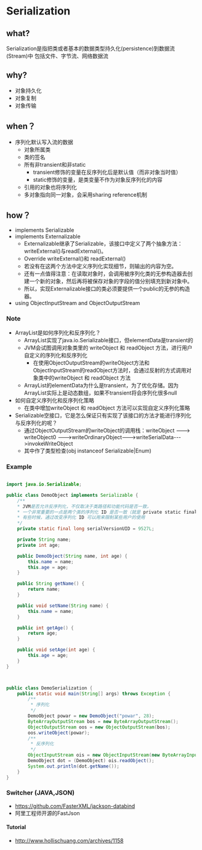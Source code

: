 #   Serialization
##  what?
Serialization是指把类或者基本的数据类型持久化(persistence)到数据流(Stream)中
包括文件、字节流、网络数据流
##  why?
*   对象持久化
*   对象复制
*   对象传输
##  when？
*   序列化默认写入流的数据
    *   对象所属类
    *   类的签名
    *   所有非transient和非static
        *   transient修饰的变量在反序列化后是默认值（而非对象当时值）
        *   static修饰的变量，是类变量不作为对象反序列化的内容
    *   引用的对象也将序列化
    *   多对象指向同一对象，会采用sharing reference机制
##  how？
*   implements Serializable
*   implements Externalizable
    *   Externalizable继承了Serializable，该接口中定义了两个抽象方法：writeExternal()与readExternal()。
    *   Override writeExternal()和 readExternal()
    *   若没有在这两个方法中定义序列化实现细节，则输出的内容为空。
    *   还有一点值得注意：在读取对象时，会调用被序列化类的无参构造器去创建一个新的对象，然后再将被保存对象的字段的值分别填充到新对象中。
    *   所以，实现Externalizable接口的类必须要提供一个public的无参的构造器。
*   using ObjectInputStream and ObjectOutputStream

### Note
*   ArrayList是如何序列化和反序列化？
    *   ArrayList实现了java.io.Serializable接口，但elementData是transient的
    *   JVM会试图调用对象类里的 writeObject 和 readObject 方法，进行用户自定义的序列化和反序列化
        *   在使用ObjectOutputStream的writeObject方法和ObjectInputStream的readObject方法时，会通过反射的方式调用对象类中的writeObject 和 readObject 方法
    *   ArrayList的elementData为什么是transient，为了优化存储。因为ArrayList实际上是动态数组，如果不transient将会序列化很多null 
*   如何自定义序列化和反序列化策略
    *   在类中增加writeObject 和 readObject 方法可以实现自定义序列化策略
*   Serializable空接口，它是怎么保证只有实现了该接口的方法才能进行序列化与反序列化的呢？
    *   通过ObjectOutputStream的writeObject的调用栈：writeObject ---> writeObject0 --->writeOrdinaryObject--->writeSerialData--->invokeWriteObject
    *   其中作了类型检查(obj instanceof Serializable|Enum)    
### Example
```java

import java.io.Serializable;

public class DemoObject implements Serializable {
    /**
    * JVM是否允许反序列化，不仅取决于类路径和功能代码是否一致，
    * 一个非常重要的一点是两个类的序列化 ID 是否一致（就是 private static final long serialVersionUID)
    * 有些时候，通过改变序列化 ID 可以用来限制某些用户的使用
    */
    private static final long serialVersionUID = 9527L;

    private String name;
    private int age;

    public DemoObject(String name, int age) {
        this.name = name;
        this.age = age;
    }

    public String getName() {
        return name;
    }

    public void setName(String name) {
        this.name = name;
    }

    public int getAge() {
        return age;
    }

    public void setAge(int age) {
        this.age = age;
    }
}



public class DemoSerialization {
    public static void main(String[] args) throws Exception {
        /**
         * 序列化
         */
        DemoObject powar = new DemoObject("powar", 28);
        ByteArrayOutputStream bos = new ByteArrayOutputStream();
        ObjectOutputStream oos = new ObjectOutputStream(bos);
        oos.writeObject(powar);
        /**
         * 反序列化
         */
        ObjectInputStream ois = new ObjectInputStream(new ByteArrayInputStream(bos.toByteArray()));
        DemoObject dot = (DemoObject) ois.readObject();
        System.out.println(dot.getName());
    }
}

```
### Switcher (JAVA,JSON)
*   https://github.com/FasterXML/jackson-databind
*   阿里工程师开源的FastJson        
####    Tutorial
*   http://www.hollischuang.com/archives/1158